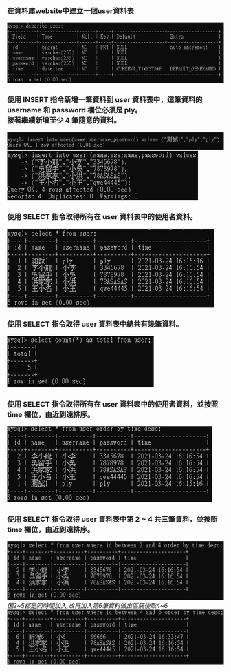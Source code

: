 ### 在資料庫website中建立一個user資料表

![](https://github.com/PaiKai-Lee/week5_MySQL/blob/master/Requirement%203/user.PNG "user資料表")

### 使用 INSERT 指令新增一筆資料到 user 資料表中，這筆資料的 username 和 password 欄位必須是 ply。<br>接著繼續新增至少 4 筆隨意的資料。

![](https://github.com/PaiKai-Lee/week5_MySQL/blob/master/Requirement%203/insert.PNG)
![](https://github.com/PaiKai-Lee/week5_MySQL/blob/master/Requirement%203/insert2.PNG)

### 使用 SELECT 指令取得所有在 user 資料表中的使用者資料。

![](https://github.com/PaiKai-Lee/week5_MySQL/blob/master/Requirement%203/select.PNG)

### 使用 SELECT 指令取得 user 資料表中總共有幾筆資料。

![](https://github.com/PaiKai-Lee/week5_MySQL/blob/master/Requirement%203/select_total.PNG)

### 使用 SELECT 指令取得所有在 user 資料表中的使用者資料，並按照 time 欄位，由近到遠排序。

![](https://github.com/PaiKai-Lee/week5_MySQL/blob/master/Requirement%203/selectOrderby.PNG)

### 使用 SELECT 指令取得 user 資料表中第 2 ~ 4 共三筆資料，並按照 time 欄位，由近到遠排序。
![](https://github.com/PaiKai-Lee/week5_MySQL/blob/master/Requirement%203/selectOrderby2.PNG)
<br>
*因2~5都是同時間加入,故再加入第6筆資料做出區隔後取4~6*
<br>
![](https://github.com/PaiKai-Lee/week5_MySQL/blob/master/Requirement%203/selectOrderby3.PNG)

